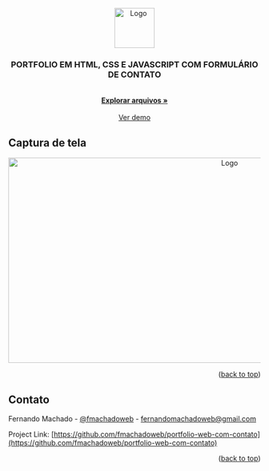 <div id="top"></div>



<!-- PROJECT LOGO -->
<br />
<div align="center">
  <a href="#">
    <img src="https://github.com/othneildrew/Best-README-Template/raw/master/images/logo.png" alt="Logo" width="80" height="80">
  </a>

  <h3 align="center">PORTFOLIO EM HTML, CSS E JAVASCRIPT COM FORMULÁRIO DE CONTATO</h3>

  <p align="center">
    <br />
    <a href="https://github.com/fmachadoweb/portfolio-web-com-contato"><strong>Explorar arquivos »</strong></a>
    <br />
    <br />
    <a href="https://hardtek.com.br/portfolio2/">Ver demo</a>
  </p>
</div>


## Captura de tela
<div align="center">
  <a href="#">
 <img src="https://hardtek.com.br/portfolio2/print.jpeg" alt="Logo" width="868" height="410"></a>
</div>



<p align="right">(<a href="#top">back to top</a>)</p>



<!-- CONTACT -->
## Contato

Fernando Machado - [@fmachadoweb](https://twitter.com/fmachadoweb) - fernandomachadoweb@gmail.com

Project Link: [https://github.com/fmachadoweb/portfolio-web-com-contato](https://github.com/fmachadoweb/portfolio-web-com-contato)

<p align="right">(<a href="#top">back to top</a>)</p>

